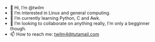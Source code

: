 - 👋 Hi, I’m @twilm
- 👀 I’m interested in Linux and general computing. 
- 🌱 I’m currently learning Python, C and Awk.
- 💞️ I’m looking to collaborate on anything really, I'm only a begginner though. 
- 📫 How to reach me: twilm4@tutamail.com

<!---
twilm/twilm is a ✨ special ✨ repository because its `README.md` (this file) appears on your GitHub profile.
You can click the Preview link to take a look at your changes.
--->
